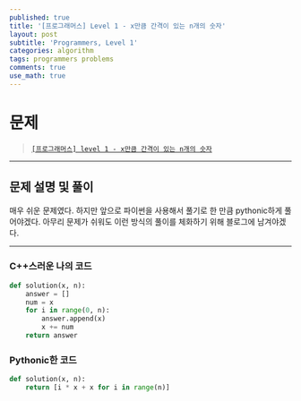 ```yaml
---
published: true
title: '[프로그래머스] Level 1 - x만큼 간격이 있는 n개의 숫자'
layout: post
subtitle: 'Programmers, Level 1'
categories: algorithm
tags: programmers problems
comments: true
use_math: true
---
```


# **문제**

> [`[프로그래머스] level 1 - x만큼 간격이 있는 n개의 숫자`](https://programmers.co.kr/learn/courses/30/lessons/12954)

---
## **문제 설명 및 풀이**

매우 쉬운 문제였다. 하지만 앞으로 파이썬을 사용해서 풀기로 한 만큼 pythonic하게 풀어야겠다. 아무리 문제가 쉬워도 이런 방식의 풀이를 체화하기 위해 블로그에 남겨야겠다.


---
### C++스러운 나의 코드
```python
def solution(x, n):
    answer = []
    num = x
    for i in range(0, n):
        answer.append(x)
        x += num
    return answer
```

### Pythonic한 코드
```python
def solution(x, n):
    return [i * x + x for i in range(n)]
```
